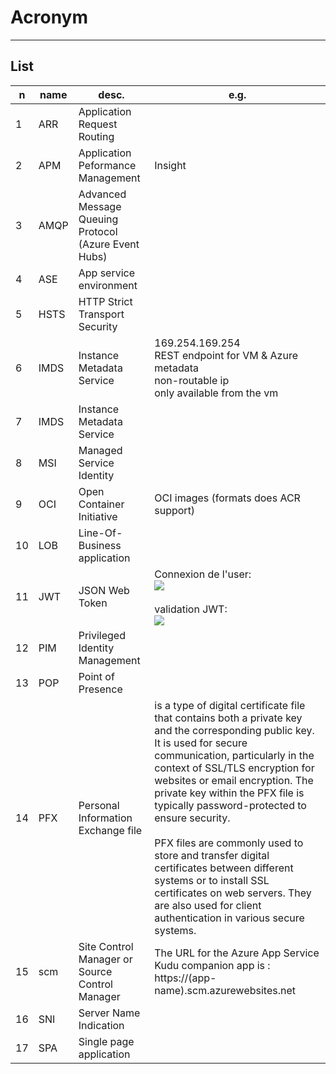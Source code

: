 # Acronym

---

## List
|n|name|desc.|e.g.|
|-|----|-----|----|
|1|ARR|Application Request Routing||
|2|APM|Application Peformance Management|Insight|
|3|AMQP|Advanced Message Queuing Protocol (Azure Event Hubs)|
|4|ASE|App service environment||
|5|HSTS|HTTP Strict Transport Security|
|6|IMDS|Instance Metadata Service|169.254.169.254<br/>REST endpoint for VM & Azure metadata<br/>non-routable ip<br/>only available from the vm|
|7|IMDS|Instance Metadata Service| 
|8|MSI|Managed Service Identity|
|9|OCI|Open Container Initiative|OCI images (formats does ACR support)|
|10|LOB|Line-Of-Business application|
|11|JWT|JSON Web Token|Connexion de l'user:<br/>[<img src="https://i.imgur.com/Qi4iTkt.png">](https://i.imgur.com/Qi4iTkt.png)<br/><br/>validation JWT:<br/>[<img src="https://i.imgur.com/0iaigS4.png">](https://i.imgur.com/0iaigS4.png)|
|12|PIM|Privileged Identity Management||
|13|POP|Point of Presence||
|14|PFX|Personal Information Exchange file| is a type of digital certificate file that contains both a private key and the corresponding public key. It is used for secure communication, particularly in the context of SSL/TLS encryption for websites or email encryption. The private key within the PFX file is typically password-protected to ensure security.<br/><br/>PFX files are commonly used to store and transfer digital certificates between different systems or to install SSL certificates on web servers. They are also used for client authentication in various secure systems.|
|15|scm|Site Control Manager or Source Control Manager|The URL for the Azure App Service Kudu companion app is :<br/>https://(app-name).scm.azurewebsites.net|
|16|SNI|Server Name Indication|
|17|SPA|Single page application|
